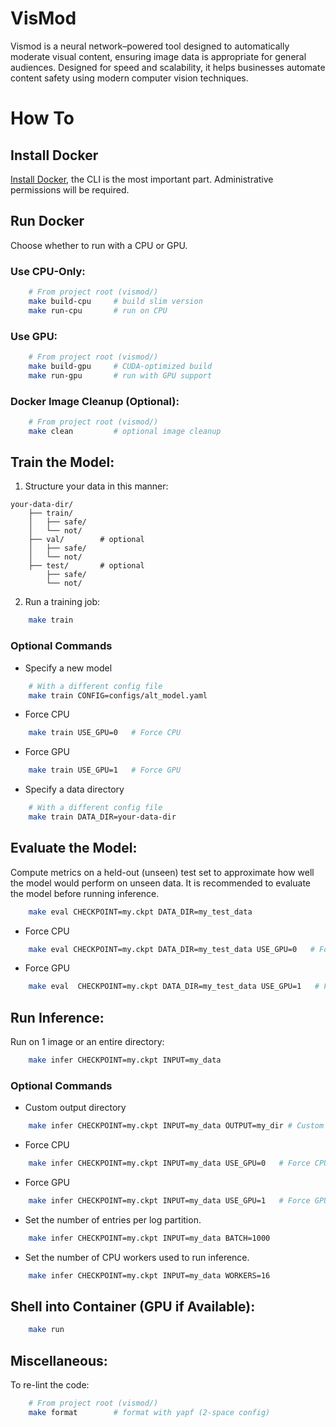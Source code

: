 # VisMod
Vismod is a neural network–powered tool designed to automatically moderate visual content, ensuring image data is appropriate for general audiences. Designed for speed and scalability, it helps businesses automate content safety using modern computer vision techniques.

# How To

## Install Docker
[Install Docker](https://docs.docker.com/desktop/), the CLI is the most important part. Administrative permissions will be required.

## Run Docker

Choose whether to run with a CPU or GPU.

### Use CPU-Only:
```bash
	# From project root (vismod/)
	make build-cpu     # build slim version
	make run-cpu       # run on CPU
```
### Use GPU:
```bash
	# From project root (vismod/)
	make build-gpu     # CUDA-optimized build
	make run-gpu       # run with GPU support
```

### Docker Image Cleanup (Optional):
```bash
	# From project root (vismod/)
	make clean         # optional image cleanup
```

## Train the Model:
1. Structure your data in this manner:
```
your-data-dir/
	├── train/
	│   ├── safe/
	│   └── not/
	├── val/        # optional
	│   ├── safe/
	│   └── not/
	├── test/       # optional
	    ├── safe/
	    └── not/
```
2. Run a training job:
```bash
	make train
```
### Optional Commands
- Specify a new model
```bash
	# With a different config file
	make train CONFIG=configs/alt_model.yaml
```
- Force CPU
```bash
	make train USE_GPU=0   # Force CPU
```
- Force GPU
```bash
	make train USE_GPU=1   # Force GPU
```
- Specify a data directory
```bash
	# With a different config file
	make train DATA_DIR=your-data-dir
```

## Evaluate the Model:
Compute metrics on a held-out (unseen) test set to approximate how well the model would perform on unseen data. It is recommended to evaluate the model before running inference.
```bash
	make eval CHECKPOINT=my.ckpt DATA_DIR=my_test_data
```
- Force CPU
```bash
	make eval CHECKPOINT=my.ckpt DATA_DIR=my_test_data USE_GPU=0   # Force CPU
```
- Force GPU
```bash
	make eval  CHECKPOINT=my.ckpt DATA_DIR=my_test_data USE_GPU=1   # Force GPU
```

## Run Inference:
Run on 1 image or an entire directory:
```bash
	make infer CHECKPOINT=my.ckpt INPUT=my_data
```
### Optional Commands
- Custom output directory
```bash
	make infer CHECKPOINT=my.ckpt INPUT=my_data OUTPUT=my_dir # Custom output directory
```
- Force CPU
```bash
	make infer CHECKPOINT=my.ckpt INPUT=my_data USE_GPU=0   # Force CPU
```
- Force GPU
```bash
	make infer CHECKPOINT=my.ckpt INPUT=my_data USE_GPU=1   # Force GPU
```
- Set the number of entries per log partition.
```bash
	make infer CHECKPOINT=my.ckpt INPUT=my_data BATCH=1000
```
- Set the number of CPU workers used to run inference.
```bash
	make infer CHECKPOINT=my.ckpt INPUT=my_data WORKERS=16
```

## Shell into Container (GPU if Available):
```bash
	make run
```

## Miscellaneous:
To re-lint the code:
```bash
	# From project root (vismod/)
	make format        # format with yapf (2-space config)
```